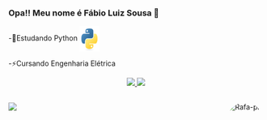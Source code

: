### Opa!! Meu nome é Fábio Luiz Sousa 👋

-📙Estudando Python  <img align="center" alt="Fabio-Python" height="50" width="40" src="https://raw.githubusercontent.com/devicons/devicon/master/icons/python/python-original.svg"> 

-⚡Cursando Engenharia Elétrica

<div align="center">
  <a href="https://github.com/Fabio-luiz-sousa">
  <img height="48%" src="https://github-readme-stats.vercel.app/api?username=Fabio-luiz-sousa&show_icons=true&theme=merko&include_all_commits=true&count_private=true"/>
  <img height="48%" src="https://github-readme-stats.vercel.app/api/top-langs/?username=Fabio-luiz-sousa&layout=compact&langs_count=7&theme=merko"/>
</div>

  ##
 <a href = "mailto:fabioprogramar@gmail.com"><img src="https://img.shields.io/badge/-Gmail-%23333?style=for-the-badge&logo=gmail&logoColor=white" target="_blank"></a>
 <img align="right" alt="Rafa-pic" height="150" style="border-radius:50px;" 
      src="https://cdn.discordapp.com/attachments/403576394782736387/942614217347973171/gif_shikamaru.gif?width=500&height=500">
 
